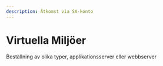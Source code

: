 ```yaml
---
description: Åtkomst via SA-konto
---
```


# Virtuella Miljöer

Beställning av olika typer, applikationsserver eller webbserver
